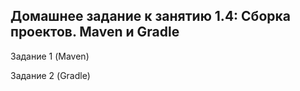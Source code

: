 ## Домашнее задание к занятию 1.4: Сборка проектов. Maven и Gradle

 Задание 1 (Maven)
 
 Задание 2 (Gradle)
